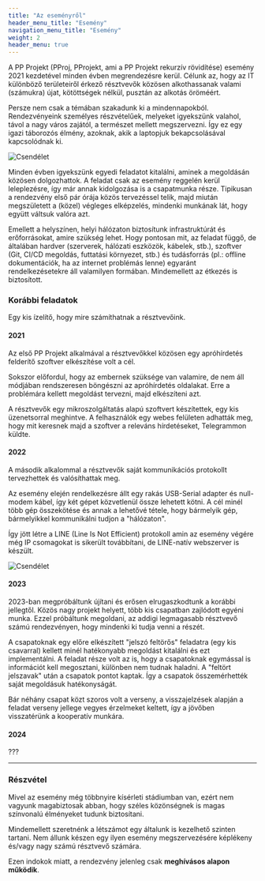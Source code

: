 ```yaml
---
title: "Az eseményről"
header_menu_title: "Esemény"
navigation_menu_title: "Esemény"
weight: 2
header_menu: true
---
```

A PP Projekt (PProj, PProjekt, ami a PP Projekt rekurzív rövidítése) esemény 2021 kezdetével minden évben megrendezésre kerül.
Célunk az, hogy az IT különböző területeiről érkező résztvevők közösen alkothassanak valami (számukra) újat, kötöttségek nélkül, pusztán az alkotás öröméért.

Persze nem csak a témában szakadunk ki a mindennapokból. Rendezvényeink személyes részvételűek, melyeket igyekszünk valahol, távol a nagy város zajától, a természet mellett megszervezni. Így ez egy igazi táborozós élmény, azoknak, akik a laptopjuk bekapcsolásával kapcsolódnak ki.

![Csendélet](images/ethernet_csendelet.jpg)

Minden évben igyekszünk egyedi feladatot kitalálni, aminek a megoldásán közösen dolgozhattok. A feladat csak az esemény reggelén kerül leleplezésre, így már annak kidolgozása is a csapatmunka része. Tipikusan a rendezvény első pár órája közös tervezéssel telik, majd miután megszületett a (közel) végleges elképzelés, mindenki munkának lát, hogy együtt váltsuk valóra azt.

Emellett a helyszínen, helyi hálózaton biztosítunk infrastruktúrát és erőforrásokat, amire szükség lehet. Hogy pontosan mit, az feladat függő, de általában hardver (szerverek, hálózati eszközök, kábelek, stb.), szoftver (Git, CI/CD megoldás, futtatási környezet, stb.) és tudásforrás (pl.: offline dokumentációk, ha az internet problémás lenne) egyaránt rendelkezésetekre áll valamilyen formában. Mindemellett az étkezés is biztosított.

### Korábbi feladatok

Egy kis ízelítő, hogy mire számíthatnak a résztvevőink.

#### 2021

Az első PP Projekt alkalmával a résztvevőkkel közösen egy apróhírdetés felderítő szoftver elkészítése volt a cél.

Sokszor előfordul, hogy az embernek szüksége van valamire, de nem áll módjában rendszeresen böngészni az apróhírdetés oldalakat. Erre a problémára kellett megoldást tervezni, majd elkészíteni azt.

A résztvevők egy mikroszolgáltatás alapú szoftvert készítettek, egy kis üzenetsorral meghintve. A felhasználók egy webes felületen adhatták meg, hogy mit keresnek majd a szoftver a releváns hírdetéseket, Telegrammon küldte.

#### 2022

A második alkalommal a résztvevők saját kommunikációs protokollt tervezhettek és valósíthattak meg.

Az esemény elején rendelkezésre állt egy rakás USB-Serial adapter és null-modem kábel, így két gépet közvetlenül össze lehetett kötni. A cél minél több gép összekötése és annak a lehetővé tétele, hogy bármelyik gép, bármelyikkel kommunikálni tudjon a "hálózaton".

Így jött létre a LINE (Line Is Not Efficient) protokoll amin az esemény végére még IP csomagokat is sikerült továbbítani, de LINE-natív webszerver is készült.

![Csendélet](images/soros.jpg)

#### 2023

2023-ban megpróbáltunk újítani és erősen elrugaszkodtunk a korábbi jellegtől.
Közös nagy projekt helyett, több kis csapatban zajlódott egyéni munka.
Ezzel próbáltunk megoldani, az addigi legmagasabb résztvevő számú rendezvényen, hogy mindenki ki tudja venni a részét.

A csapatoknak egy előre elkészített "jelszó feltörős" feladatra (egy kis csavarral) kellett minél hatékonyabb megoldást kitalálni és ezt implementálni.
A feladat része volt az is, hogy a csapatoknak egymással is információt kell megosztani, különben nem tudnak haladni. A "feltört jelszavak" után a csapatok pontot kaptak. Így a csapatok összemérhették saját megoldásuk hatékonyságát.

Bár néhány csapat közt szoros volt a verseny, a visszajelzések alapján a feladat verseny jellege vegyes érzelmeket keltett, így a jövőben visszatérünk a kooperatív munkára.

#### 2024

???

---

### Részvétel

Mivel az esemény még többnyire kísérleti stádiumban van, ezért nem vagyunk magabiztosak abban, hogy széles közönségnek is magas színvonalú élményeket tudunk biztosítani.

Mindemellett szeretnénk a létszámot egy általunk is kezelhető szinten tartani. Nem állunk készen egy ilyen esemény megszervezésére képlékeny és/vagy nagy számú résztvevő számára.

Ezen indokok miatt, a rendezvény jelenleg csak **meghívásos alapon működik**.
